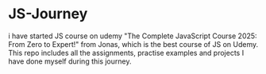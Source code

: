 # JS-Journey
i have started JS course on udemy "The Complete JavaScript Course 2025: From Zero to Expert!" from Jonas, which is the best course of JS on Udemy. This repo includes all the assignments, practise examples and projects I have done myself during this journey.
